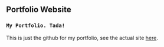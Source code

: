 ## Portfolio Website

### `My Portfolio. Tada!`

This is just the github for my portfolio, see the actual site [here](https://www.alandeng.dev).
